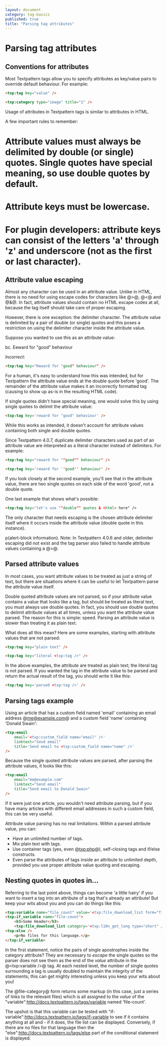 ```yaml
---
layout: document
category: tag-basics
published: true
title: "Parsing tag attributes"
---
```


# Parsing tag attributes

## Conventions for attributes

Most Textpattern tags allow you to specify attributes as key/value pairs to override default behaviour. For example:

```html
<txp:tag key="value" />
```

```html
<txp:category type="image" title="1" />
```

Usage of attributes in Textpattern tags is similar to attributes in HTML.

A few important rules to remember:

# Attribute values must always be delimited by double (or single) quotes. Single quotes have special meaning, so use double quotes by default.
# Attribute keys must be lowercase.
# For plugin developers: attribute keys can consist of the letters 'a' through 'z' and underscore (not as the first or last character).

## Attribute value escaping

Almost any character can be used in an attribute value. Unlike in HTML, there is no need for using escape codes for characters like @>@, @<@ and @&@. In fact, attribute values should contain no HTML escape codes at all, because the tag itself should take care of proper escaping.

However, there is one exception: the delimiter character. The attribute value is delimited by a pair of double (or single) quotes and this poses a restriction on using the delimiter character inside the attribute value.

Suppose you wanted to use this as an attribute value:

bc. Eeward for "good" behaviour

*Incorrect*:

```html
<txp:tag key="Reward for "good" behaviour" />
```

For a human, it's easy to understand how this was intended, but for Textpattern the attribute value ends at the double quote before 'good'. The remainder of the attribute value makes it an incorrectly formatted tag (causing to show up as-is in the resulting HTML code).

If single quotes didn't have special meaning, one would solve this by using single quotes to delimit the attribute value:

```html
<txp:tag key='reward for "good" behaviour' />
```

While this works as intended, it doesn't account for attribute values containing both single and double quotes.

Since Textpattern 4.0.7, duplicate delimiter characters used as part of an attribute value are interpreted as a literal character instead of delimiters. For example:

```html
<txp:tag key="reward for ""good"" behaviour" />
```

```html
<txp:tag key='reward for ''good'' behaviour' />
```

If you look closely at the second example, you'll see that in the attribute value, there are two single quotes on each side of the word 'good', not a double quote.

One last example that shows what's possible:

```html
<txp:tag key="let's use ""double"" quotes & <html> here" />
```

The only character that needs escaping is the chosen attribute delimiter itself where it occurs inside the attribute value (double quote in this instance).

p(alert-block information). Note: In Textpattern 4.0.6 and older, delimiter escaping did not exist and the tag parser also failed to handle attribute values containing a @>@.

## Parsed attribute values

In most cases, you want attribute values to be treated as just a string of text, but there are situations where it can be useful to let Textpattern parse the attribute value itself.

Double quoted attribute values are not parsed, so if your attribute value contains a value that looks like a tag, but should be treated as literal text, you must always use double quotes. In fact, you should use double quotes to delimit attribute values at all times, unless you want the attribute value parsed. The reason for this is simple: speed. Parsing an attribute value is slower than treating it as plain text.

What does all this mean? Here are some examples, starting with attribute values that are not parsed:

```html
<txp:tag key="plain text" />
```

```html
<txp:tag key="literal <txp:tag />" />
```

In the above examples, the attribute are treated as plain text; the literal tag is not parsed. If you wanted the tag in the attribute value to be parsed and return the actual result of the tag, you should write it like this:

```html
<txp:tag key='parsed <txp:tag />' />
```

## Parsing tags example

Using an article that has a custom field named 'email' containing an email address @me@example.com@ and a custom field 'name' containing 'Donald Swain':

```html
<txp:email
    email='<txp:custom_field name="email" />'
    linktext="Send email"
    title='Send email to <txp:custom_field name="name" />'
/>
```

Because the single quoted attribute values are parsed, after parsing the attribute values, it looks like this:

```html
<txp:email
    email="me@example.com"
    linktext="Send email"
    title="Send email to Donald Swain"
/>
```

If it were just one article, you wouldn't need attribute parsing, but if you have many articles with different email addresses in such a custom field, this can be very useful.

Attribute value parsing has no real limitations. Within a parsed attribute value, you can:

* Have an unlimited number of tags.
* Mix plain text with tags.
* Use container tags (yes, even @<txp:php>@), self-closing tags and if/else constructs.
* Even parse the attributes of tags inside an attribute to unlimited depth, provided you use proper attribute value quoting and escaping.

## Nesting quotes in quotes in...

Referring to the last point above, things can become 'a little hairy' if you want to insert a tag into an attribute of a tag that's already an attribute! But keep your wits about you and you can do things like this:

```html
<txp:variable name="file_count" value='<txp:file_download_list form="file_cat" category=''<txp:l10n_get_lang type="short" />'' />' />
<txp:if_variable name="file-count">
    <h3>Some Header</h3>
    <txp:file_download_list category='<txp:l10n_get_lang type="short" />' wraptag="ul" break="li" />
<txp:else />
    <p>No files for this language.</p>
</txp:if_variable>
```

In the first statement, notice the pairs of single apostrophes inside the category attribute? They are necessary to *escape* the single quotes so the parser does not see them as the end of the *value* attribute in the @<txp:variable />@ tag. At each nested level, the number of single quotes surrounding a tag is usually doubled to maintain the integrity of the statements; this can get mighty interesting unless you keep your wits about you!

The @file-category@ form returns some markup (in this case, just a series of links to the relevant files) which is all assigned to the *value* of the "variable":http://docs.textpattern.io/tags/variable named 'file-count'.

The upshot is that this variable can be tested with "if-variable":http://docs.textpattern.io/tags/if-variable to see if it contains anything at all and - if it does, the file list can be displayed. Conversely, if there are no files for that language then the "else":http://docs.textpattern.io/tags/else part of the conditional statement is displayed.

